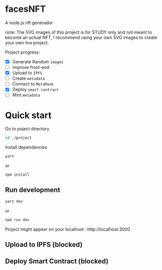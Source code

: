 # facesNFT
A node.js nft generador

note: The SVG images of this project is for STUDY only and not meant to become an actual NFT, I recommend using your own SVG images to create your own live project.

Project progress:

- [x] Generate Random `images`
- [ ] Improve front-end
- [x] Upload to `IPFS`
- [ ] Create `metadata`
- [ ] Connect to `MetaMask`
- [x] Deploy `smart contract`
- [ ] Mint `metadata`

# Quick start

Go to poject directory
```bash
cd ./project
```

Install dependencies

```bash
yarn
```
or 
```bash
npm install
```

## Run development

```bash
yarn dev
```
or
```bash
npm run dev
```

Project might appear on your localhost : http://localhost:3000


## Upload to IPFS (blocked)

## Deploy Smart Contract (blocked)

